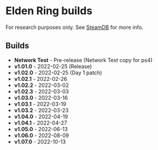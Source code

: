 # Elden Ring builds  

For research purposes only. See [SteamDB](https://steamdb.info/app/1245620) for more info.  

## Builds  

 * **Network Test** - Pre-release (Network Test copy for ps4)  
 * **v1.01.0** - 2022-02-25 (Release)  
 * **v1.02.0** - 2022-02-25 (Day 1 patch)  
 * **v1.02.1** - 2022-02-26  
 * **v1.02.2** - 2022-03-02  
 * **v1.02.3** - 2022-03-03  
 * **v1.03.0** - 2022-03-16  
 * **v1.03.1** - 2022-03-19  
 * **v1.03.2** - 2022-03-23  
 * **v1.04.0** - 2022-04-19  
 * **v1.04.1** - 2022-04-27  
 * **v1.05.0** - 2022-06-13  
 * **v1.06.0** - 2022-08-09  
 * **v1.07.0** - 2022-10-13  